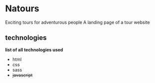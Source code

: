 # Natours
Exciting tours for adventurous people
A landing page of a tour website 

## technologies
**list of all technologies used**
* html
* css
* sass
* ~~javascript~~

